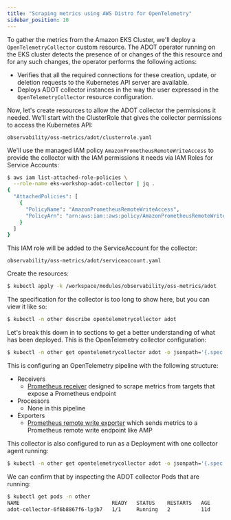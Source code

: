 ```yaml
---
title: "Scraping metrics using AWS Distro for OpenTelemetry"
sidebar_position: 10
---
```


To gather the metrics from the Amazon EKS Cluster, we'll deploy a `OpenTelemetryCollector` custom resource. The ADOT operator running on the EKS cluster detects the presence of or changes of the this resource and for any such changes, the operator performs the following actions:

- Verifies that all the required connections for these creation, update, or deletion requests to the Kubernetes API server are available.
- Deploys ADOT collector instances in the way the user expressed in the `OpenTelemetryCollector` resource configuration.

Now, let's create resources to allow the ADOT collector the permissions it needed. We'll start with the ClusterRole that gives the collector permissions to access the Kubernetes API:

```file
observability/oss-metrics/adot/clusterrole.yaml
```

We'll use the managed IAM policy `AmazonPrometheusRemoteWriteAccess` to provide the collector with the IAM permissions it needs via IAM Roles for Service Accounts:

```bash
$ aws iam list-attached-role-policies \
  --role-name eks-workshop-adot-collector | jq .
{
  "AttachedPolicies": [
    {
      "PolicyName": "AmazonPrometheusRemoteWriteAccess",
      "PolicyArn": "arn:aws:iam::aws:policy/AmazonPrometheusRemoteWriteAccess"
    }
  ]
}
```

This IAM role will be added to the ServiceAccount for the collector:

```file
observability/oss-metrics/adot/serviceaccount.yaml
```

Create the resources:

```bash
$ kubectl apply -k /workspace/modules/observability/oss-metrics/adot
```

The specification for the collector is too long to show here, but you can view it like so:

```bash
$ kubectl -n other describe opentelemetrycollector adot
```

Let's break this down in to sections to get a better understanding of what has been deployed. This is the OpenTelemetry collector configuration:

```bash
$ kubectl -n other get opentelemetrycollector adot -o jsonpath='{.spec.config}'
```

This is configuring an OpenTelemetry pipeline with the following structure:

* Receivers
  - [Prometheus receiver](https://github.com/open-telemetry/opentelemetry-collector-contrib/blob/main/receiver/prometheusreceiver/README.md) designed to scrape metrics from targets that expose a Prometheus endpoint
* Processors
  - None in this pipeline
* Exporters
  - [Prometheus remote write exporter](https://github.com/open-telemetry/opentelemetry-collector-contrib/tree/main/exporter/prometheusremotewriteexporter) which sends metrics to a Prometheus remote write endpoint like AMP

This collector is also configured to run as a Deployment with one collector agent running:

```bash
$ kubectl -n other get opentelemetrycollector adot -o jsonpath='{.spec.mode}{"\n"}'
```

We can confirm that by inspecting the ADOT collector Pods that are running:

```bash 
$ kubectl get pods -n other
NAME                              READY   STATUS    RESTARTS   AGE
adot-collector-6f6b8867f6-lpjb7   1/1     Running   2          11d
```
